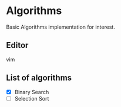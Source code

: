 # Algorithms
Basic Algorithms implementation for interest.
## Editor
vim
## List of algorithms
- [x] Binary Search
- [ ] Selection Sort
